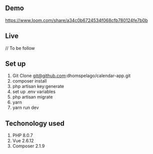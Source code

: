 ## Demo
https://www.loom.com/share/a34c0b6724534f068cfb780124fe7b0b

## Live 
// To be follow


## Set up
1. Git Clone git@github.com:dhomspelago/calendar-app.git
2. composer install
3. php artisan key:generate
4. set up .env variables
5. php artisan migrate
6. yarn
7. yarn run dev 

## Techonology used
1. PHP 8.0.7
2. Vue 2.6.12
3. Composer 2.1.9

